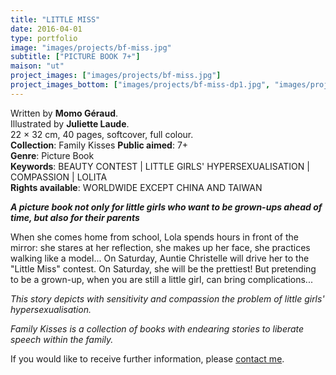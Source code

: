 ```yaml
---
title: "LITTLE MISS"
date: 2016-04-01
type: portfolio
image: "images/projects/bf-miss.jpg"
subtitle: ["PICTURE BOOK 7+"]
maison: "ut"
project_images: ["images/projects/bf-miss.jpg"]
project_images_bottom: ["images/projects/bf-miss-dp1.jpg", "images/projects/bf-miss-dp2.jpg"]
---
```


Written by **Momo Géraud**.   
Illustrated by **Juliette Laude**.   
22 × 32 cm, 40 pages, softcover, full colour.  
**Collection**: Family Kisses 
**Public aimed**: 7+   
**Genre**: Picture Book      
**Keywords**: BEAUTY CONTEST | LITTLE GIRLS' HYPERSEXUALISATION | COMPASSION | LOLITA    
**Rights available**: WORLDWIDE EXCEPT CHINA AND TAIWAN      


***A picture book not only for little girls who want to be grown-ups ahead of time, but also for their parents***


When she comes home from school, Lola spends hours in front of the mirror:
she stares at her reflection, she makes up her face, she practices walking like a model...
On Saturday, Auntie Christelle will drive her to the "Little Miss" contest.
On Saturday, she will be the prettiest!
But pretending to be a grown-up, when you are still a little girl, can bring complications...

*This story depicts with sensitivity and compassion the problem of little girls' hypersexualisation.*




*Family Kisses is a collection of books with endearing stories to liberate speech within the family.*




If you would like to receive further information, please [contact me](mailto:melanie.guillaumin.edition@gmail.com).


